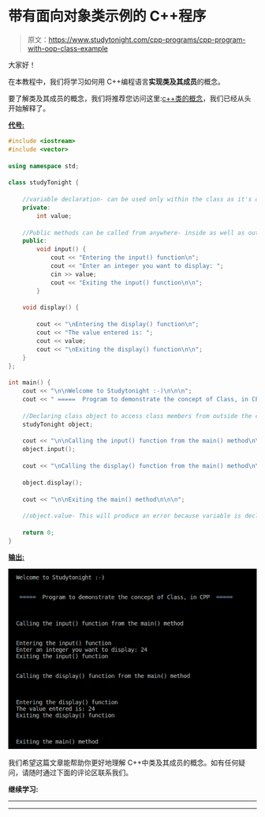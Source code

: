 # 带有面向对象类示例的 C++程序

> 原文：<https://www.studytonight.com/cpp-programs/cpp-program-with-oop-class-example>

大家好！

在本教程中，我们将学习如何用 C++编程语言**实现类及其成员**的概念。

要了解类及其成员的概念，我们将推荐您访问这里:[c++类的概念](https://www.studytonight.com/cpp/defining-class-and-object.php)，我们已经从头开始解释了。

<u>**代号:**</u>

```cpp
#include <iostream>
#include <vector>

using namespace std;

class studyTonight {

    //variable declaration- can be used only within the class as it's declared private
    private:
        int value;

    //Public methods can be called from anywhere- inside as well as outside the class
    public:
        void input() {
            cout << "Entering the input() function\n";
            cout << "Enter an integer you want to display: ";
            cin >> value;
            cout << "Exiting the input() function\n\n";
        }

    void display() {

        cout << "\nEntering the display() function\n";
        cout << "The value entered is: ";
        cout << value;
        cout << "\nExiting the display() function\n\n";
    }
};

int main() {
    cout << "\n\nWelcome to Studytonight :-)\n\n\n";
    cout << " =====  Program to demonstrate the concept of Class, in CPP  ===== \n\n";

    //Declaring class object to access class members from outside the class
    studyTonight object;

    cout << "\n\nCalling the input() function from the main() method\n\n\n";
    object.input();

    cout << "\nCalling the display() function from the main() method\n\n\n";

    object.display();

    cout << "\n\nExiting the main() method\n\n\n";

    //object.value- This will produce an error because variable is declared to be private and hence cannot be accessed from outside the class

    return 0;
}
```

<u>**输出:**</u>

![C++ Class](img/9c69fadef2368f7ac25b6bdd2dcc7d3d.png)

我们希望这篇文章能帮助你更好地理解 C++中类及其成员的概念。如有任何疑问，请随时通过下面的评论区联系我们。

**继续学习:**

* * *

* * *